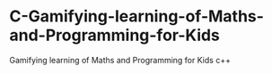 # C-Gamifying-learning-of-Maths-and-Programming-for-Kids
Gamifying learning of Maths and Programming for Kids c++
